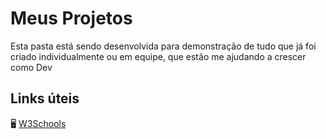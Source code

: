 # Meus Projetos 
Esta pasta está sendo desenvolvida para demonstração de tudo que já foi criado individualmente ou em equipe, que estão me ajudando a crescer como Dev 

## Links úteis
🖥️ [W3Schools](https://www.w3schools.com/)
